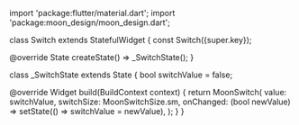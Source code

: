import 'package:flutter/material.dart';
import 'package:moon_design/moon_design.dart';

class Switch extends StatefulWidget {
  const Switch({super.key});

  @override
  State<Switch> createState() => _SwitchState();
}

class _SwitchState extends State<Switch> {
  bool switchValue = false;

  @override
  Widget build(BuildContext context) {
    return MoonSwitch(
      value: switchValue,
      switchSize: MoonSwitchSize.sm,
      onChanged: (bool newValue) => setState(() => switchValue = newValue),
    );
  }
}